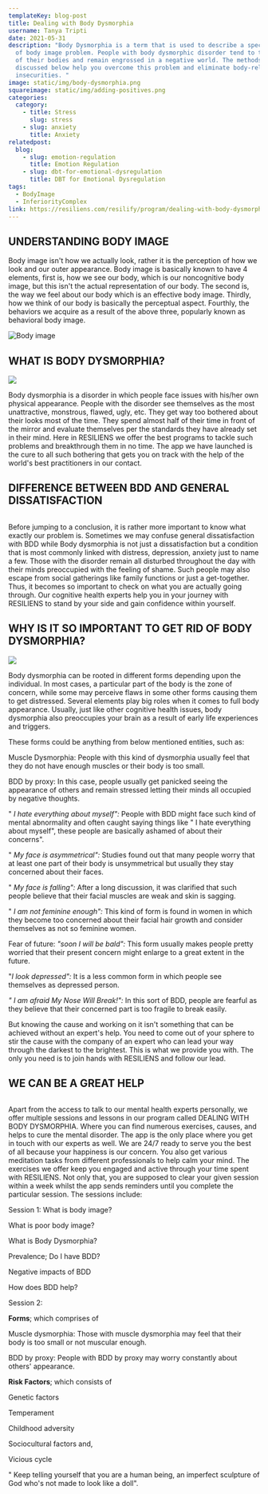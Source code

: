 ```yaml
---
templateKey: blog-post
title: Dealing with Body Dysmorphia
username: Tanya Tripti
date: 2021-05-31
description: "Body Dysmorphia is a term that is used to describe a specific type
  of body image problem. People with body dysmorphic disorder tend to think low
  of their bodies and remain engrossed in a negative world. The methods
  discussed below help you overcome this problem and eliminate body-related
  insecurities. "
image: static/img/body-dysmorphia.png
squareimage: static/img/adding-positives.png
categories:
  category:
    - title: Stress
      slug: stress
    - slug: anxiety
      title: Anxiety
relatedpost:
  blog:
    - slug: emotion-regulation
      title: Emotion Regulation
    - slug: dbt-for-emotional-dysregulation
      title: DBT for Emotional Dysregulation
tags:
  - BodyImage
  - InferiorityComplex
link: https://resiliens.com/resilify/program/dealing-with-body-dysmorphia
---
```

<!--StartFragment-->

## **UNDERSTANDING BODY IMAGE**

Body image isn't how we actually look, rather it is the perception of how we look and our outer appearance. Body image is basically known to have 4 elements, first is, how we see our body, which is our noncognitive body image, but this isn't the actual representation of our body. The second is, the way we feel about our body which is an effective body image. Thirdly, how we think of our body is basically the perceptual aspect. Fourthly, the behaviors we acquire as a result of the above three, popularly known as behavioral body image.

![Body image](static/img/responses-to-stimulation.png "Body image")

## **WHAT IS BODY DYSMORPHIA?**

![](static/img/what-is-emotional-health.png)

Body dysmorphia is a disorder in which people face issues with his/her own physical appearance. People with the disorder see themselves as the most unattractive, monstrous, flawed, ugly, etc. They get way too bothered about their looks most of the time. They spend almost half of their time in front of the mirror and evaluate themselves per the standards they have already set in their mind. Here in RESILIENS we offer the best programs to tackle such problems and breakthrough them in no time. The app we have launched is the cure to all such bothering that gets you on track with the help of the world's best practitioners in our contact.

## **DIFFERENCE BETWEEN BDD AND GENERAL DISSATISFACTION**

![]()

Before jumping to a conclusion, it is rather more important to know what exactly our problem is. Sometimes we may confuse general dissatisfaction with BDD while Body dysmorphia is not just a dissatisfaction but a condition that is most commonly linked with distress, depression, anxiety just to name a few. Those with the disorder remain all disturbed throughout the day with their minds preoccupied with the feeling of shame. Such people may also escape from social gatherings like family functions or just a get-together. Thus, it becomes so important to check on what you are actually going through. Our cognitive health experts help you in your journey with RESILIENS to stand by your side and gain confidence within yourself. 

## **WHY IS IT SO IMPORTANT TO GET RID OF BODY DYSMORPHIA?**

![](static/img/body3.jfif)

Body dysmorphia can be rooted in different forms depending upon the individual.  In most cases, a particular part of the body is the zone of concern, while some may perceive flaws in some other forms causing them to get distressed. Several elements play big roles when it comes to full body appearance. Usually, just like other cognitive health issues, body dysmorphia also preoccupies your brain as a result of early life experiences and triggers.

These forms could be anything from below mentioned entities, such as:

Muscle Dysmorphia: People with this kind of dysmorphia usually feel that they do not have enough muscles or their body is too small.

BDD by proxy: In this case, people usually get panicked seeing the appearance of others and remain stressed letting their minds all occupied by negative thoughts.

" *I hate everything about myself":* People with BDD might face such kind of mental abnormality and often caught saying things like " I hate everything about myself", these people are basically ashamed of about their concerns".

" *My face is asymmetrical":* Studies found out that many people worry that at least one part of their body is unsymmetrical but usually they stay concerned about their faces.

" *My face is falling":* After a long discussion, it was clarified that such people believe that their facial muscles are weak and skin is sagging.

" *I am not feminine enough":* This kind of form is found in women in which they become too concerned about their facial hair growth and consider themselves as not so feminine women.

Fear of future: *"soon I will be bald":* This form usually makes people pretty worried that their present concern might enlarge to a great extent in the future.

"*I look depressed":* It is a less common form in which people see themselves as depressed person.

*" I am afraid My Nose Will Break!":* In this sort of BDD, people are fearful as they believe that their concerned part is too fragile to break easily.

 But knowing the cause and working on it isn't something that can be achieved without an expert's help. You need to come out of your sphere to stir the cause with the company of an expert who can lead your way through the darkest to the brightest. This is what we provide you with. The only you need is to join hands with RESILIENS and follow our lead.

## **WE CAN BE A GREAT HELP**

![]()

Apart from the access to talk to our mental health experts personally, we offer multiple sessions and lessons in our program called DEALING WITH BODY DYSMORPHIA. Where you can find numerous exercises, causes, and helps to cure the mental disorder. The app is the only place where you get in touch with our experts as well. We are 24/7 ready to serve you the best of all because your happiness is our concern. You also get various meditation tasks from different professionals to help calm your mind. The exercises we offer keep you engaged and active through your time spent with RESILIENS. Not only that, you are supposed to clear your given session within a week whilst the app sends reminders until you complete the particular session. The sessions include:

Session 1:  What is body image?

 What is poor body image?

 What is Body Dysmorphia?

 Prevalence; Do I have BDD?

 Negative impacts of BDD

How does BDD help?

Session 2: 

 **Forms**; which comprises of

Muscle dysmorphia: Those with muscle dysmorphia may feel that their body is too small or not muscular enough.

 BDD by proxy: People with BDD by proxy may worry constantly about others' appearance.

**Risk Factors**; which consists of 

Genetic factors

 Temperament

Childhood adversity

 Sociocultural factors and,

 Vicious cycle

" Keep telling yourself that you are a human being, an imperfect sculpture of God who's not made to look like a doll". 

<!--EndFragment-->